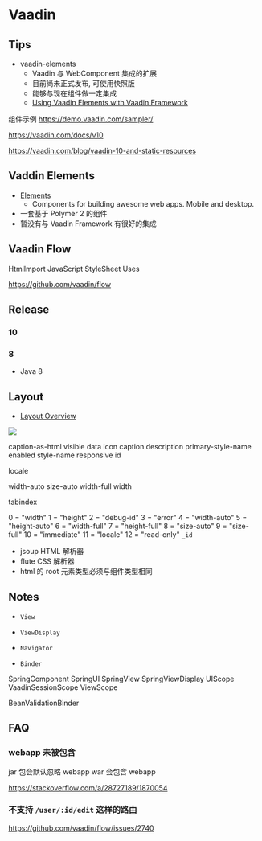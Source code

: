 # Vaadin

## Tips

* vaadin-elements
  * Vaadin 与 WebComponent 集成的扩展
  * 目前尚未正式发布, 可使用快照版
  * 能够与现在组件做一定集成
  * [Using Vaadin Elements with Vaadin Framework](https://vaadin.com/blog/-/blogs/using-vaadin-elements-with-vaadin-framework)

组件示例
https://demo.vaadin.com/sampler/

https://vaadin.com/docs/v10


https://vaadin.com/blog/vaadin-10-and-static-resources

## Vaddin Elements

* [Elements](https://vaadin.com/elements)
  * Components for building awesome web apps. Mobile and desktop.
* 一套基于 Polymer 2 的组件
* 暂没有与 Vaadin Framework 有很好的集成

## Vaadin Flow
HtmlImport
JavaScript
StyleSheet
Uses

https://github.com/vaadin/flow

## Release

### 10

### 8
* Java 8

## Layout

* [Layout Overview](https://vaadin.com/docs/-/part/framework/layout/layout-overview.html)

![](https://vaadin.com/vaadin-fw8-documentation-portlet/framework/layout/img/layout-schematic.png)

caption-as-html
visible
data
icon
caption
description
primary-style-name
enabled
style-name
responsive
id

locale

width-auto
size-auto
width-full
width



tabindex

0 = "width"
1 = "height"
2 = "debug-id"
3 = "error"
4 = "width-auto"
5 = "height-auto"
6 = "width-full"
7 = "height-full"
8 = "size-auto"
9 = "size-full"
10 = "immediate"
11 = "locale"
12 = "read-only"
`_id`




* jsoup HTML 解析器
* flute CSS 解析器
* html 的 root 元素类型必须与组件类型相同

## Notes
* `View`
* `ViewDisplay`
* `Navigator`

* `Binder`


SpringComponent
SpringUI
SpringView
SpringViewDisplay
UIScope
VaadinSessionScope
ViewScope

BeanValidationBinder

## FAQ
### webapp 未被包含

jar 包会默认忽略 webapp
war 会包含 webapp

https://stackoverflow.com/a/28727189/1870054

### 不支持 `/user/:id/edit` 这样的路由
https://github.com/vaadin/flow/issues/2740
